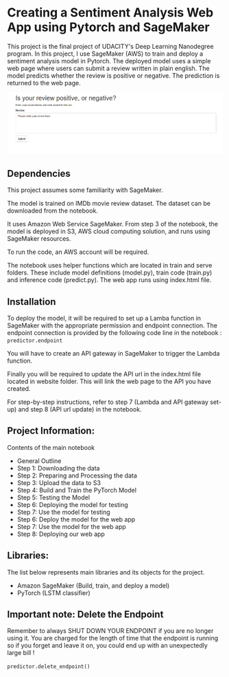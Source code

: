 # Creating a Sentiment Analysis Web App using Pytorch and SageMaker #

This project is the final project of UDACITY's Deep Learning Nanodegree program.
In this project, I use SageMaker (AWS) to train and deploy a sentiment analysis model in Pytorch.
The deployed model uses a simple web page where users can submit a review written in plain english. The model predicts whether the review is positive or negative. The prediction is returned to the web page.

![](/website/webpage.PNG)

## Dependencies ##
This project assumes some familiarity with SageMaker.

The model is trained on IMDb movie review dataset. The dataset can be downloaded from the notebook.

It uses Amazon Web Service SageMaker. From step 3 of the notebook, the model is deployed in S3, AWS cloud computing solution, and runs using SageMaker resources.

To run the code, an AWS account will be required.

The notebook uses helper functions which are located in train and serve folders. These include model definitions (model.py), train code (train.py) and inference code (predict.py).
The web app runs using index.html file. 

## Installation ##
To deploy the model, it will be required to set up a Lamba function in SageMaker with the appropriate permission and endpoint connection. The endpoint connection is provided by the following code line in the notebook :
`predictor.endpoint`

You will have to create an API gateway in SageMaker to trigger the Lambda function.

Finally you will be required to update the API url in the index.html file located in website folder. This will link the web page to the API you have created.

For step-by-step instructions, refer to step 7 (Lambda and API gateway set-up) and step 8 (API url update) in the notebook.


## Project Information: ##
Contents of the main notebook
- General Outline
- Step 1: Downloading the data
- Step 2: Preparing and Processing the data
- Step 3: Upload the data to S3
- Step 4: Build and Train the PyTorch Model
- Step 5: Testing the Model
- Step 6: Deploying the model for testing
- Step 7: Use the model for testing
- Step 6: Deploy the model for the web app
- Step 7: Use the model for the web app
- Step 8: Deploying our web app

## Libraries: ##
The list below represents main libraries and its objects for the project.
- Amazon SageMaker (Build, train, and deploy a model)
- PyTorch (LSTM classifier)

## Important note: Delete the Endpoint ##
Remember to always SHUT DOWN YOUR ENDPOINT if you are no longer using it. You are charged for the length of time that the endpoint is running so if you forget and leave it on, you could end up with an unexpectedly large bill !

`predictor.delete_endpoint() `
